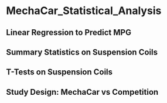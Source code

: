 # MechaCar_Statistical_Analysis

## Linear Regression to Predict MPG


## Summary Statistics on Suspension Coils


## T-Tests on Suspension Coils


## Study Design: MechaCar vs Competition

